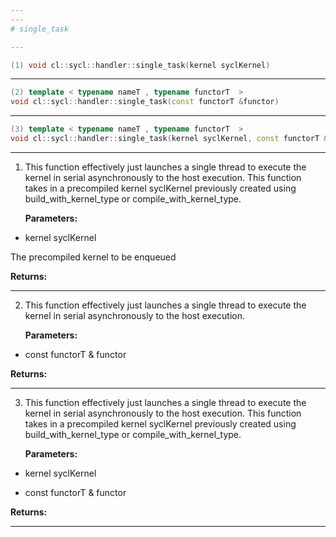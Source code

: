 ```yaml
---
---
# single_task

---
```


```cpp
(1) void cl::sycl::handler::single_task(kernel syclKernel)
```

---

```cpp
(2) template < typename nameT , typename functorT  >
void cl::sycl::handler::single_task(const functorT &functor)
```

---

```cpp
(3) template < typename nameT , typename functorT  >
void cl::sycl::handler::single_task(kernel syclKernel, const functorT &functor)
```

---

1. This function effectively just launches a single thread to execute the kernel in serial asynchronously to the host execution. This function takes in a precompiled kernel syclKernel previously created using build_with_kernel_type or compile_with_kernel_type. 

   **Parameters:**

  * kernel syclKernel

   The precompiled kernel to be enqueued 

   **Returns:** 

---

2. This function effectively just launches a single thread to execute the kernel in serial asynchronously to the host execution. 

   **Parameters:**

  * const functorT & functor

   

   **Returns:** 

---

3. This function effectively just launches a single thread to execute the kernel in serial asynchronously to the host execution. This function takes in a precompiled kernel syclKernel previously created using build_with_kernel_type or compile_with_kernel_type. 

   **Parameters:**

  * kernel syclKernel

   

  * const functorT & functor

   

   **Returns:** 

---


